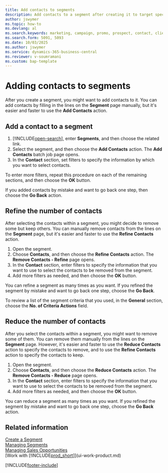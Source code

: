```yaml
---
title: Add contacts to segments
description: Add contacts to a segment after creating it to target specific customers or clients as part of a marketing campaign.
author: jswymer
ms.topic: how-to
ms.devlang: al
ms.search.keywords: marketing, campaign, promo, prospect, contact, client, customer
ms.search.form: 5091, 5093
ms.date: 10/03/2025
ms.author: jswymer
ms.service: dynamics-365-business-central
ms.reviewer: v-soumramani
ms.custom: bap-template
---
```


# Adding contacts to segments

After you create a segment, you might want to add contacts to it. You can add contacts by filling in the lines on the **Segment** page manually, but it's easier and faster to use the **Add Contacts** action.

## Add a contact to a segment

1. [!INCLUDE[open-search](includes/open-search.md)], enter **Segments**, and then choose the related link.  
2. Select the segment, and then choose the **Add Contacts** action. The **Add Contacts** batch job page opens.
3. In the **Contact** section, set filters to specify the information by which you want to select contacts.

To enter more filters, repeat this procedure on each of the remaining sections, and then choose the **OK** button.

If you added contacts by mistake and want to go back one step, then choose the **Go Back** action.

## Refine the number of contacts

After selecting the contacts within a segment, you might decide to remove some but keep others. You can manually remove contacts from the lines on the **Segment** page, but it's easier and faster to use the **Refine Contacts** action.

1. Open the segment.
2. Choose **Contacts**, and then choose the **Refine Contacts** action. The **Remove Contacts - Refine** page opens.
3. In the **Contact** section, enter filters to specify the information that you want to use to select the contacts to be removed from the segment.
4. Add more filters as needed, and then choose the **OK** button.

You can refine a segment as many times as you want. If you refined the segment by mistake and want to go back one step, choose the **Go Back**.

To review a list of the segment criteria that you used, in the **General** section, choose the **No. of Criteria Actions** field.

## Reduce the number of contacts

After you select the contacts within a segment, you might want to remove some of them. You can remove them manually from the lines on the **Segment** page. However, it's easier and faster to use the **Reduce Contacts** action to specify the contacts to remove, and to use the **Refine Contacts** action to specify the contacts to keep.

1. Open the segment.
2. Choose **Contacts**, and then choose the **Reduce Contacts** action. The **Remove Contacts - Reduce** page opens.
3. In the **Contact** section, enter filters to specify the information that you want to use to select the contacts to be removed from the segment.
4. Add more filters as needed, and then choose the **OK** button.

You can reduce a segment as many times as you want. If you refined the segment by mistake and want to go back one step, choose the **Go Back** action.

## Related information

[Create a Segment](marketing-how-create-segment.md)  
[Managing Segments](marketing-segments.md)  
[Managing Sales Opportunities](marketing-manage-sales-opportunities.md)  
[Work with [!INCLUDE[prod_short](includes/prod_short.md)]](ui-work-product.md)  

[!INCLUDE[footer-include](includes/footer-banner.md)]
